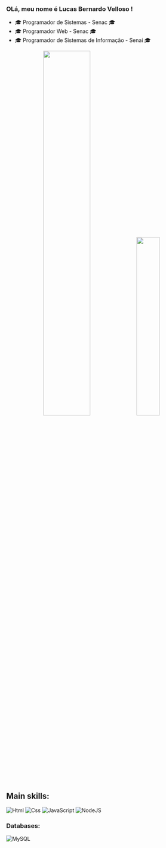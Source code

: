 ### OLá, meu nome é Lucas Bernardo Velloso !

- :mortar_board: Programador de Sistemas - Senac :mortar_board:
- :mortar_board: Programador Web - Senac :mortar_board:
- :mortar_board: Programador de Sistemas de Informação - Senai :mortar_board:

<div align="center">  
    <img width="50%" src="https://github-readme-stats-sigma-five.vercel.app/api?username=LucasBernard0&show_icons=true&count_private=true&hide_border=true&title_color=c792ea&icon_color=00bfbf&text_color=7fdbca&bg_color=011627"/> 
    <img width="35%" src="https://github-readme-stats.vercel.app/api/top-langs?username=LucasBernard0&show_icons=true&locale=en&hide_border=true&layout=compact&title_color=c792ea&icon_color=00bfbf&text_color=7fdbca&bg_color=011627"/>
</div>

## Main skills:

 ![Html](https://img.shields.io/badge/HTML5-E34F26?style=for-the-badge&logo=html5&logoColor=white)
  ![Css](https://img.shields.io/badge/CSS3-1572B6?style=for-the-badge&logo=css3&logoColor=white)
  ![JavaScript](https://img.shields.io/badge/JavaScript-323330?style=for-the-badge&logo=javascript&logoColor=F7DF1E)
  ![NodeJS](https://img.shields.io/badge/node.js-6DA55F?style=for-the-badge&logo=node.js&logoColor=white)

### Databases:
![MySQL](https://img.shields.io/badge/MySQL-00000F?style=for-the-badge&logo=mysql&logoColor=white)&nbsp;

